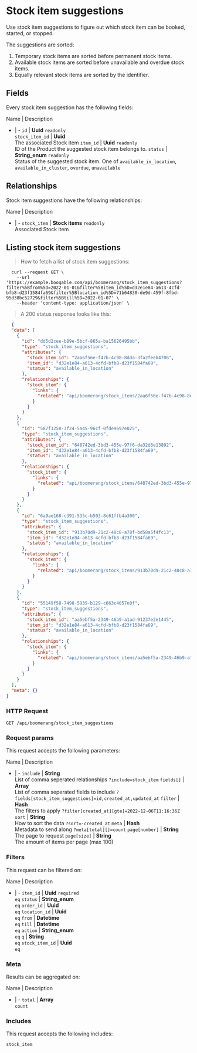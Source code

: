 # Stock item suggestions

Use stock item suggestions to figure out which stock item can be booked,
started, or stopped.

The suggestions are sorted:
  1. Temporary stock items are sorted before permanent stock items.
  2. Available stock items are sorted before unavailable and overdue stock items.
  3. Equally relevant stock items are sorted by the identifier.

## Fields
Every stock item suggestion has the following fields:

Name | Description
- | -
`id` | **Uuid** `readonly`<br>
`stock_item_id` | **Uuid** <br>The associated Stock item
`item_id` | **Uuid** `readonly`<br>ID of the Product the suggested stock item belongs to.
`status` | **String_enum** `readonly`<br>Status of the suggested stock item. One of `available_in_location`, `available_in_cluster`, `overdue`, `unavailable` 


## Relationships
Stock item suggestions have the following relationships:

Name | Description
- | -
`stock_item` | **Stock items** `readonly`<br>Associated Stock item


## Listing stock item suggestions



> How to fetch a list of stock item suggestions:

```shell
  curl --request GET \
    --url 'https://example.booqable.com/api/boomerang/stock_item_suggestions?filter%5Bfrom%5D=2022-01-01&filter%5Bitem_id%5D=d32e1e84-a613-4cfd-bfb8-d23f1584fa69&filter%5Blocation_id%5D=71b64830-de9d-459f-8fbd-95d38bc52729&filter%5Btill%5D=2022-01-07' \
    --header 'content-type: application/json' \
```

> A 200 status response looks like this:

```json
  {
  "data": [
    {
      "id": "dd5d2cee-b89e-5bcf-865a-ba15626495bb",
      "type": "stock_item_suggestions",
      "attributes": {
        "stock_item_id": "2aa6f56e-f47b-4c98-8dda-3fa2feeb4706",
        "item_id": "d32e1e84-a613-4cfd-bfb8-d23f1584fa69",
        "status": "available_in_location"
      },
      "relationships": {
        "stock_item": {
          "links": {
            "related": "api/boomerang/stock_items/2aa6f56e-f47b-4c98-8dda-3fa2feeb4706"
          }
        }
      }
    },
    {
      "id": "587f3258-3f24-5a45-96cf-0fde9697e025",
      "type": "stock_item_suggestions",
      "attributes": {
        "stock_item_id": "648742ed-3bd3-455e-97f6-da32d6e13802",
        "item_id": "d32e1e84-a613-4cfd-bfb8-d23f1584fa69",
        "status": "available_in_location"
      },
      "relationships": {
        "stock_item": {
          "links": {
            "related": "api/boomerang/stock_items/648742ed-3bd3-455e-97f6-da32d6e13802"
          }
        }
      }
    },
    {
      "id": "6a9ae168-c391-535c-b503-8c61ffb4a300",
      "type": "stock_item_suggestions",
      "attributes": {
        "stock_item_id": "913b70d9-21c2-48c8-a78f-bd58a5f4fc13",
        "item_id": "d32e1e84-a613-4cfd-bfb8-d23f1584fa69",
        "status": "available_in_location"
      },
      "relationships": {
        "stock_item": {
          "links": {
            "related": "api/boomerang/stock_items/913b70d9-21c2-48c8-a78f-bd58a5f4fc13"
          }
        }
      }
    },
    {
      "id": "55149f58-7498-5939-b129-c663c4057e0f",
      "type": "stock_item_suggestions",
      "attributes": {
        "stock_item_id": "aa5ebf5a-2349-46b9-a1ad-91237e2e1445",
        "item_id": "d32e1e84-a613-4cfd-bfb8-d23f1584fa69",
        "status": "available_in_location"
      },
      "relationships": {
        "stock_item": {
          "links": {
            "related": "api/boomerang/stock_items/aa5ebf5a-2349-46b9-a1ad-91237e2e1445"
          }
        }
      }
    }
  ],
  "meta": {}
}
```

### HTTP Request

`GET /api/boomerang/stock_item_suggestions`

### Request params

This request accepts the following parameters:

Name | Description
- | -
`include` | **String** <br>List of comma seperated relationships `?include=stock_item`
`fields[]` | **Array** <br>List of comma seperated fields to include `?fields[stock_item_suggestions]=id,created_at,updated_at`
`filter` | **Hash** <br>The filters to apply `?filter[created_at][gte]=2022-12-06T11:16:36Z`
`sort` | **String** <br>How to sort the data `?sort=-created_at`
`meta` | **Hash** <br>Metadata to send along `?meta[total][]=count`
`page[number]` | **String** <br>The page to request
`page[size]` | **String** <br>The amount of items per page (max 100)


### Filters

This request can be filtered on:

Name | Description
- | -
`item_id` | **Uuid** `required`<br>`eq`
`status` | **String_enum** <br>`eq`
`order_id` | **Uuid** <br>`eq`
`location_id` | **Uuid** <br>`eq`
`from` | **Datetime** <br>`eq`
`till` | **Datetime** <br>`eq`
`action` | **String_enum** <br>`eq`
`q` | **String** <br>`eq`
`stock_item_id` | **Uuid** <br>`eq`


### Meta

Results can be aggregated on:

Name | Description
- | -
`total` | **Array** <br>`count`


### Includes

This request accepts the following includes:

`stock_item`





